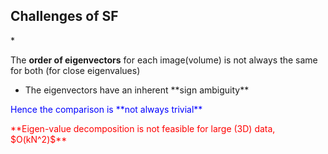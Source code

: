 ##  Challenges of **SF**

* <p class="fragment fade-up"> The **order of eigenvectors** for each image(volume) is not always the same for both (for close eigenvalues)</p>
* <p class="fragment fade-up"> The eigenvectors have an inherent **sign ambiguity**</p>

<p class="fragment fade-up"><span style="color:blue">Hence the comparison is **not always trivial**</span></p>

<p class="fragment fade-up"><span style="color:red"> **Eigen-value decomposition is not feasible for large (3D) data, $O(kN^2)$**</span></p>
